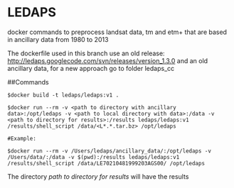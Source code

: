 # LEDAPS
docker commands to preprocess landsat data, tm and etm+ that are based in ancillary data from 1980 to 2013

The dockerfile used in this branch use an old release: http://ledaps.googlecode.com/svn/releases/version_1.3.0 and an old ancillary data,
for a new approach go to folder ledaps_cc

##Commands
```
$docker build -t ledaps/ledaps:v1 .

$docker run --rm -v <path to directory with ancillary data>:/opt/ledaps -v <path to local directory with data>:/data -v <path to directory for results>:/results ledaps/ledaps:v1 /results/shell_script /data/<L*.*.tar.bz> /opt/ledaps

#Example:

$docker run --rm -v /Users/ledaps/ancillary_data/:/opt/ledaps -v /Users/data/:/data -v $(pwd):/results ledaps/ledaps:v1 /results/shell_script /data/LE70210481999203AGS00/ /opt/ledaps
```
The directory *path to directory for results* will have the results


